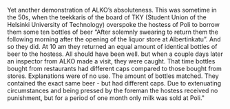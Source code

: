 
Yet another demonstration of ALKO’s absoluteness. This was sometime in the 50s, when the teekkaris of the board of TKY (Student Union of the Helsinki University of Technology) overspoke the hostess of Poli to borrow them some ten bottles of beer “After solemnly swearing to return them the following morning after the opening of the liquor store at Albertinkatu”. And so they did. At 10 am they returned an equal amount of identical bottles of beer to the hostess. All should have been well. but when a couple days later an inspector from ALKO made a visit, they were caught. That time bottles bought from restaurants had different caps compared to those bought from stores. Explanations were of no use. The amount of bottles matched. They contained the exact same beer - but had different caps. Due to extenuating circumstances and being pressed by the foreman the hostess received no punishment, but for a period of one month only milk was sold at Poli."